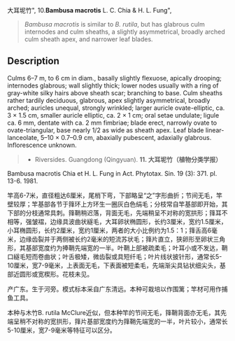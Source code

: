 大耳坭竹",
10.**Bambusa macrotis** L. C. Chia & H. L. Fung",

> *Bambusa macrotis* is similar to *B. rutila*, but has glabrous culm internodes and culm sheaths, a slightly asymmetrical, broadly arched culm sheath apex, and narrower leaf blades.

## Description
Culms 6–7 m, to 6 cm in diam., basally slightly flexuose, apically drooping; internodes glabrous; wall slightly thick; lower nodes usually with a ring of gray-white silky hairs above sheath scar; branching to base. Culm sheaths rather tardily deciduous, glabrous, apex slightly asymmetrical, broadly arched; auricles unequal, strongly wrinkled; larger auricle ovate-elliptic, ca. 3 × 1.5 cm, smaller auricle elliptic, ca. 2 × 1 cm; oral setae undulate; ligule ca. 6 mm, dentate with ca. 2 mm fimbriae; blade erect, narrowly ovate to ovate-triangular, base nearly 1/2 as wide as sheath apex. Leaf blade linear-lanceolate, 5–10 × 0.7–0.9 cm, abaxially pubescent, adaxially glabrous. Inflorescence unknown.

> * Riversides. Guangdong (Qingyuan).
**11. 大耳坭竹（植物分类学报）**

Bambusa macrotis Chia et H. L. Fung in Act. Phytotax. Sin. 19 (3): 371. pl. 13-6. 1981.

竿高6-7米，直径粗达6厘米，尾梢下弯，下部略呈“之”字形曲折；节间无毛，竿壁较厚；竿基部各节于箨环上方环生一圈灰白色绢毛；分枝常自竿基部即开始，其下部的分枝通常具刺。箨鞘稍迟落，背面无毛，先端稍呈不对称的宽拱形；箨耳不相等，强皱褶，边缘具波曲状繸毛，大耳卵状椭圆形，长约3厘米，宽约1.5厘米，小耳椭圆形，长约2厘米，宽约1厘米，两者的大小比例约为1.5：1；箨舌高6毫米，边缘齿裂并于两侧被长约2毫米的短流苏状毛；箨片直立，狭卵形至卵状三角形，其基部宽度约为捧鞘先端宽的一半。叶鞘上部被疏柔毛；叶耳小或不发达，鞘口繸毛短而卷曲状；叶舌极矮，微齿裂或具短纤毛；叶片线状披针形，通常长5-10厘米，宽7-9毫米，上表面无毛，下表面被短柔毛，先端渐尖具钻状细尖头，基部近圆形或宽楔形。花枝未见。

产广东。生于河旁。模式标本采自广东清远。本种可栽培以作围篱；竿材可用作捕鱼工具。

本种与木竹B. rutila McClure近似，但本种竿的节间无毛，箨鞘背面亦无毛，其先端呈稍不对称的宽拱形，箨片基部宽度约为箨鞘先端宽的一半，叶片较小，通常长5-10厘米，宽7-9毫米等特征可以区分。
